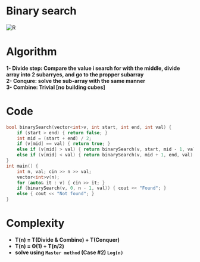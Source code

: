 # Binary search
![R](https://user-images.githubusercontent.com/99830416/227246259-6e5115aa-a1ba-48c4-8e40-fdc86bd7b1ba.gif)
# Algorithm 
**1- Divide step: Compare the value i search for with the middle, divide array into 2 subarryes, and go to the propper subarray**  <br> 
**2- Conqure: solve the sub-array with the same manner** <br> 
**3- Combine: Trivial [no building cubes]** <br> 

# Code
```cpp
bool binarySearch(vector<int>v, int start, int end, int val) {
    if (start > end) { return false; }
    int mid = (start + end) / 2;
    if (v[mid] == val) { return true; }
    else if (v[mid] > val) { return binarySearch(v, start, mid - 1, val); }
    else if (v[mid] < val) { return binarySearch(v, mid + 1, end, val); }
}
int main() {
    int n, val; cin >> n >> val; 
    vector<int>v(n);
    for (auto& it : v) { cin >> it; }
    if (binarySearch(v, 0, n - 1, val)) { cout << "Found"; }
    else { cout << "Not found"; }
}
```

# Complexity 
- **T(n) = T(Divide & Combine) + T(Conquer)**
- **T(n) = Θ(1) + T(n/2)**   
- **solve using `Master method` (Case #2) `Log(n)`**

